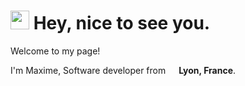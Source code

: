 <h1><img src="https://emojis.slackmojis.com/emojis/images/1531849430/4246/blob-sunglasses.gif?1531849430" width="30"/> Hey, nice to see you.</h1>

<!-- ![](https://visitor-badge.glitch.me/badge?page_id=mkubdev.mkubdev)  -->

Welcome to my page!

I'm Maxime, Software developer from <img src="https://image.flaticon.com/icons/svg/197/197560.svg" width="13"/> <b>Lyon, France</b>. 

<!-- I love working with <img src="https://upload.wikimedia.org/wikipedia/commons/thumb/1/17/GraphQL_Logo.svg/1024px-GraphQL_Logo.svg.png" width="20"/> <b>GraphQL</b>, <img src="https://cdn.iconscout.com/icon/free/png-512/typescript-1174965.png" width="20"/> <b>TypeScript</b>, <img src="https://cdn4.iconfinder.com/data/icons/logos-3/600/React.js_logo-512.png" width="20"/> <b>React</b>, <img src="https://www.iconfinder.com/data/icons/logos-3/250/angular-512.png" width="20"/> <b>Angular</b>, <img src="https://seeklogo.com/images/N/nestjs-logo-09342F76C0-seeklogo.com.png" width="20"/> <b>NestJs</b> & <img src="https://cdn.worldvectorlogo.com/logos/rxjs-1.svg" width="20"/> <b>RxJs</b>. I'm passionate about engeneering and design and truly believe that learning never stops.](url) -->

<!-- The twelves-factor methodology is my religion : https://12factor.net/fr/ -->

<!--### 📊 Current stuff-->
<!--STARTd_SECTION:waka-->
<!--ENDd_SECTION:waka-->
